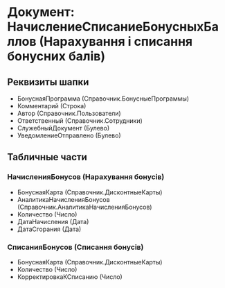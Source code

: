 ﻿# Документ: НачислениеСписаниеБонусныхБаллов (Нарахування і списання бонусних балів)

## Реквизиты шапки

- БонуснаяПрограмма (Справочник.БонусныеПрограммы)
- Комментарий (Строка)
- Автор (Справочник.Пользователи)
- Ответственный (Справочник.Сотрудники)
- СлужебныйДокумент (Булево)
- УведомлениеОтправлено (Булево)

## Табличные части

### НачисленияБонусов (Нарахування бонусів)

- БонуснаяКарта (Справочник.ДисконтныеКарты)
- АналитикаНачисленияБонусов (Справочник.АналитикаНачисленияБонусов)
- Количество (Число)
- ДатаНачисления (Дата)
- ДатаСгорания (Дата)

### СписанияБонусов (Списання бонусів)

- БонуснаяКарта (Справочник.ДисконтныеКарты)
- Количество (Число)
- КорректировкаКСписанию (Число)

